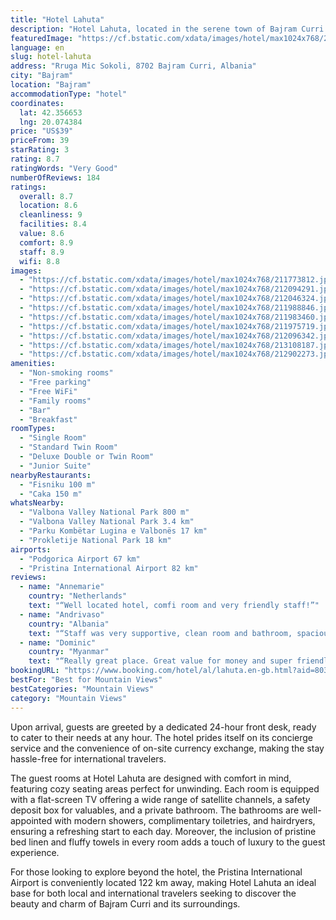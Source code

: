 ```yaml
---
title: "Hotel Lahuta"
description: "Hotel Lahuta, located in the serene town of Bajram Curri and a mere 45 km from the historic Visoki Dečani Monastery, stands out as a beacon of comfort and hospitality."
featuredImage: "https://cf.bstatic.com/xdata/images/hotel/max1024x768/211773812.jpg?k=c0f87e4e2a97ef740fb558620f5165dee4b49347cecaa0826d0d0889ddfb912e&o=&hp=1"
language: en
slug: hotel-lahuta
address: "Rruga Mic Sokoli, 8702 Bajram Curri, Albania"
city: "Bajram"
location: "Bajram"
accommodationType: "hotel"
coordinates:
  lat: 42.356653
  lng: 20.074384
price: "US$39"
priceFrom: 39
starRating: 3
rating: 8.7
ratingWords: "Very Good"
numberOfReviews: 184
ratings:
  overall: 8.7
  location: 8.6
  cleanliness: 9
  facilities: 8.4
  value: 8.6
  comfort: 8.9
  staff: 8.9
  wifi: 8.8
images:
  - "https://cf.bstatic.com/xdata/images/hotel/max1024x768/211773812.jpg?k=c0f87e4e2a97ef740fb558620f5165dee4b49347cecaa0826d0d0889ddfb912e&o=&hp=1"
  - "https://cf.bstatic.com/xdata/images/hotel/max1024x768/212094291.jpg?k=a9b41303eee380cc97b6df6f86157cd779115801843e912f997009c8da0c4cb5&o=&hp=1"
  - "https://cf.bstatic.com/xdata/images/hotel/max1024x768/212046324.jpg?k=d0693ab8fe593aea2e70d8870c6ef558d59a4d1136be6232654e02c6771a67e8&o=&hp=1"
  - "https://cf.bstatic.com/xdata/images/hotel/max1024x768/211988846.jpg?k=da1d8aecfcf4ee6142d2eb5a910fa99d112d3e54b2c254c148ff60470006dfd1&o=&hp=1"
  - "https://cf.bstatic.com/xdata/images/hotel/max1024x768/211983460.jpg?k=575c79fbb729fd29f6b55a1e24547277815cf1236b7d688a2e11efc1befaa4ad&o=&hp=1"
  - "https://cf.bstatic.com/xdata/images/hotel/max1024x768/211975719.jpg?k=d7b8f53147a3a191b78e359ac8ca64742c00edb24d4f9216f9ca88c56f0ba6a4&o=&hp=1"
  - "https://cf.bstatic.com/xdata/images/hotel/max1024x768/212096342.jpg?k=ad2fdfa8acfc8204c733e2bd317235d3dceb5c284a44a4d9011995abbbfd60df&o=&hp=1"
  - "https://cf.bstatic.com/xdata/images/hotel/max1024x768/213108187.jpg?k=727c11cfc545d88dfb65fe20dbbea2c4b65e3e7f526a251b4a3ca24474ad62c6&o=&hp=1"
  - "https://cf.bstatic.com/xdata/images/hotel/max1024x768/212902273.jpg?k=dec898c5dc4806f1b0dd4328311fd54c27b43c16c7785e25027908d49a2e7b1f&o=&hp=1"
amenities:
  - "Non-smoking rooms"
  - "Free parking"
  - "Free WiFi"
  - "Family rooms"
  - "Bar"
  - "Breakfast"
roomTypes:
  - "Single Room"
  - "Standard Twin Room"
  - "Deluxe Double or Twin Room"
  - "Junior Suite"
nearbyRestaurants:
  - "Fisniku 100 m"
  - "Caka 150 m"
whatsNearby:
  - "Valbona Valley National Park 800 m"
  - "Valbona Valley National Park 3.4 km"
  - "Parku Kombëtar Lugina e Valbonës 17 km"
  - "Prokletije National Park 18 km"
airports:
  - "Podgorica Airport 67 km"
  - "Pristina International Airport 82 km"
reviews:
  - name: "Annemarie"
    country: "Netherlands"
    text: "“Well located hotel, comfi room and very friendly staff!”"
  - name: "Andrivaso"
    country: "Albania"
    text: "“Staff was very supportive, clean room and bathroom, spacious room, location near the town cent”"
  - name: "Dominic"
    country: "Myanmar"
    text: "“Really great place. Great value for money and super friendly/helpful staff. Breakfast was excellent too. Overall a really nice place to stay and I would stay here again for sure!”"
bookingURL: "https://www.booking.com/hotel/al/lahuta.en-gb.html?aid=8035640"
bestFor: "Best for Mountain Views"
bestCategories: "Mountain Views"
category: "Mountain Views"
---
```


Upon arrival, guests are greeted by a dedicated 24-hour front desk, ready to cater to their needs at any hour. The hotel prides itself on its concierge service and the convenience of on-site currency exchange, making the stay hassle-free for international travelers.

The guest rooms at Hotel Lahuta are designed with comfort in mind, featuring cozy seating areas perfect for unwinding. Each room is equipped with a flat-screen TV offering a wide range of satellite channels, a safety deposit box for valuables, and a private bathroom. The bathrooms are well-appointed with modern showers, complimentary toiletries, and hairdryers, ensuring a refreshing start to each day. Moreover, the inclusion of pristine bed linen and fluffy towels in every room adds a touch of luxury to the guest experience.

For those looking to explore beyond the hotel, the Pristina International Airport is conveniently located 122 km away, making Hotel Lahuta an ideal base for both local and international travelers seeking to discover the beauty and charm of Bajram Curri and its surroundings.